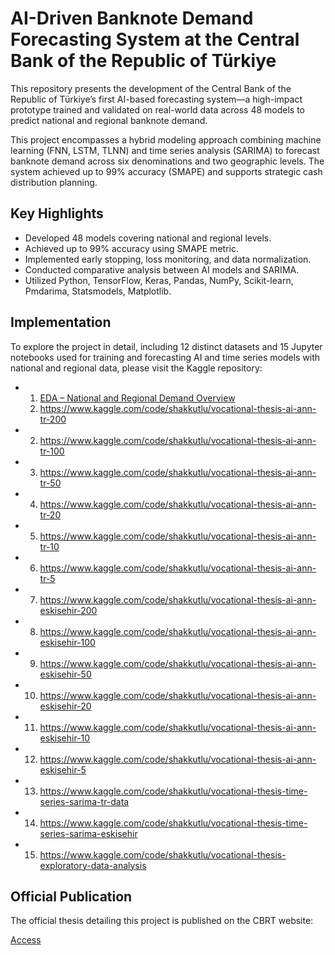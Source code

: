 # AI-Driven Banknote Demand Forecasting System at the Central Bank of the Republic of Türkiye

This repository presents the development of the Central Bank of the Republic of Türkiye’s first AI-based forecasting system—a high-impact prototype trained and validated on real-world data across 48 models to predict national and regional banknote demand.

This project encompasses a hybrid modeling approach combining machine learning (FNN, LSTM, TLNN) and time series analysis (SARIMA) to forecast banknote demand across six denominations and two geographic levels. The system achieved up to 99% accuracy (SMAPE) and supports strategic cash distribution planning.

## Key Highlights
- Developed 48 models covering national and regional levels.
- Achieved up to 99% accuracy using SMAPE metric.
- Implemented early stopping, loss monitoring, and data normalization.
- Conducted comparative analysis between AI models and SARIMA.
- Utilized Python, TensorFlow, Keras, Pandas, NumPy, Scikit-learn, Pmdarima, Statsmodels, Matplotlib.

## Implementation
To explore the project in detail, including 12 distinct datasets and 15 Jupyter notebooks used for training and forecasting AI and time series models with national and regional data, please visit the Kaggle repository:

- 1. [EDA – National and Regional Demand Overview](https://www.kaggle.com/code/shakkutlu/vocational-thesis-exploratory-data-analysis)
  2. https://www.kaggle.com/code/shakkutlu/vocational-thesis-ai-ann-tr-200
- 2. https://www.kaggle.com/code/shakkutlu/vocational-thesis-ai-ann-tr-100
- 3. https://www.kaggle.com/code/shakkutlu/vocational-thesis-ai-ann-tr-50
- 4. https://www.kaggle.com/code/shakkutlu/vocational-thesis-ai-ann-tr-20
- 5. https://www.kaggle.com/code/shakkutlu/vocational-thesis-ai-ann-tr-10
- 6. https://www.kaggle.com/code/shakkutlu/vocational-thesis-ai-ann-tr-5
- 7. https://www.kaggle.com/code/shakkutlu/vocational-thesis-ai-ann-eskisehir-200
- 8. https://www.kaggle.com/code/shakkutlu/vocational-thesis-ai-ann-eskisehir-100
- 9. https://www.kaggle.com/code/shakkutlu/vocational-thesis-ai-ann-eskisehir-50
- 10. https://www.kaggle.com/code/shakkutlu/vocational-thesis-ai-ann-eskisehir-20
- 11. https://www.kaggle.com/code/shakkutlu/vocational-thesis-ai-ann-eskisehir-10
- 12. https://www.kaggle.com/code/shakkutlu/vocational-thesis-ai-ann-eskisehir-5
- 13. https://www.kaggle.com/code/shakkutlu/vocational-thesis-time-series-sarima-tr-data
- 14. https://www.kaggle.com/code/shakkutlu/vocational-thesis-time-series-sarima-eskisehir
- 15. https://www.kaggle.com/code/shakkutlu/vocational-thesis-exploratory-data-analysis

## Official Publication
The official thesis detailing this project is published on the CBRT website:

[Access](https://www.tcmb.gov.tr/wps/wcm/connect/b6bafef0-4d5f-4077-9497-e35e2b38c272/Uzmanl%C4%B1k+Tezi+-+%C4%B0shak+Kutlu.pdf?MOD=AJPERES&CACHEID=ROOTWORKSPACE-b6bafef0-4d5f-4077-9497-e35e2b38c272-oMkQrtC)
